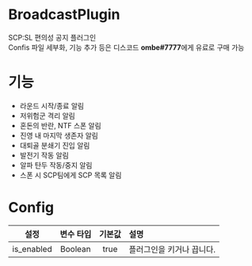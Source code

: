 # BroadcastPlugin
SCP:SL 편의성 공지 플러그인<br>
Confis 파일 세부화, 기능 추가 등은 디스코드 **ombe#7777**에게 유료로 구매 가능
# 기능
 - 라운드 시작/종료 알림
 - 저위험군 격리 알림
 - 혼돈의 반란, NTF 스폰 알림
 - 진영 내 마지막 생존자 알림
 - 대퇴골 분쇄기 진입 알림
 - 발전기 작동 알림
 - 알파 탄두 작동/중지 알림
 - 스폰 시 SCP팀에게 SCP 목록 알림
# Config
| 설정 | 변수 타입 | 기본값 | 설명 |
| :-------------: | :---------: | :------: | :--------- |
| is_enabled | Boolean | true | 플러그인을 키거나 끕니다. |
